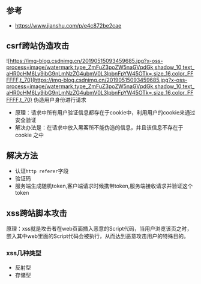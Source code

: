 ## 参考
- https://www.jianshu.com/p/e4c872be2cae

## csrf跨站伪造攻击
![https://img-blog.csdnimg.cn/20190515093459685.jpg?x-oss-process=image/watermark,type_ZmFuZ3poZW5naGVpdGk,shadow_10,text_aHR0cHM6Ly9ibG9nLmNzZG4ubmV0L3lpbnFpYW45OTk=,size_16,color_FFFFFF,t_70](https://img-blog.csdnimg.cn/20190515093459685.jpg?x-oss-process=image/watermark,type_ZmFuZ3poZW5naGVpdGk,shadow_10,text_aHR0cHM6Ly9ibG9nLmNzZG4ubmV0L3lpbnFpYW45OTk=,size_16,color_FFFFFF,t_70)
伪造用户身份进行请求
- 原理：请求中所有用户验证信息都存在于cookie中，利用用户的cookie来通过安全验证
- 解决办法是：在请求中放入黑客所不能伪造的信息，并且该信息不存在于 cookie 之中

## 解决方法
- 认证`http referer`字段
- 验证码
- 服务端生成随机token,客户端请求时候携带token,服务端接收请求并验证这个token

## xss跨站脚本攻击
原理：xss就是攻击者在web页面插入恶意的Script代码，当用户浏览该页之时，嵌入其中web里面的Script代码会被执行，从而达到恶意攻击用户的特殊目的。
### xss几种类型
- 反射型
- 存储型

